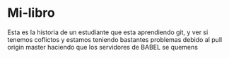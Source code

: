 # Mi-libro
Esta es la historia de un estudiante
que esta aprendiendo git, y ver si tenemos coflictos
y estamos teniendo bastantes problemas
debido al pull origin master
haciendo que los servidores de BABEL se quemens